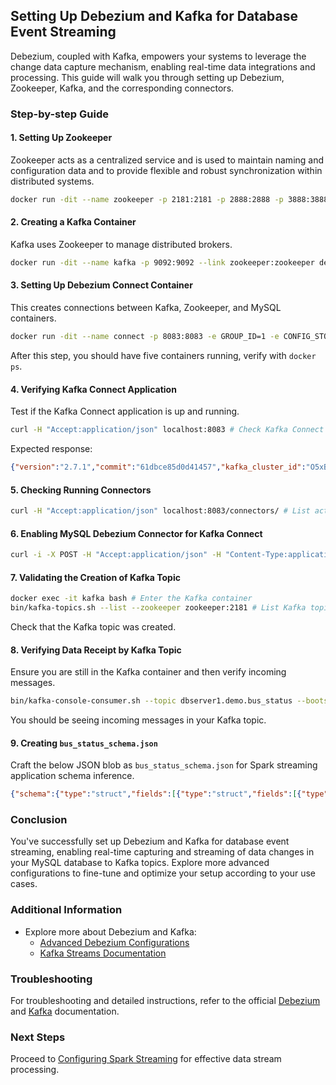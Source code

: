
## Setting Up Debezium and Kafka for Database Event Streaming

Debezium, coupled with Kafka, empowers your systems to leverage the change data capture mechanism, enabling real-time data integrations and processing. This guide will walk you through setting up Debezium, Zookeeper, Kafka, and the corresponding connectors.

### Step-by-step Guide

#### 1. **Setting Up Zookeeper**

Zookeeper acts as a centralized service and is used to maintain naming and configuration data and to provide flexible and robust synchronization within distributed systems.
```sh
docker run -dit --name zookeeper -p 2181:2181 -p 2888:2888 -p 3888:3888 debezium/zookeeper:1.6 # Run Zookeeper Container
```
#### 2. **Creating a Kafka Container**

Kafka uses Zookeeper to manage distributed brokers.
```sh
docker run -dit --name kafka -p 9092:9092 --link zookeeper:zookeeper debezium/kafka:1.6 # Run Kafka Container linked to Zookeeper
```

#### 3. **Setting Up Debezium Connect Container**

This creates connections between Kafka, Zookeeper, and MySQL containers.
```sh
docker run -dit --name connect -p 8083:8083 -e GROUP_ID=1 -e CONFIG_STORAGE_TOPIC=my-connect-configs -e OFFSET_STORAGE_TOPIC=my-connect-offsets -e STATUS_STORAGE_TOPIC=my_connect_statuses --link zookeeper:zookeeper --link kafka:kafka --link mysql:mysql debezium/connect:1.6 # Run Debezium Connect Container
```
After this step, you should have five containers running, verify with `docker ps`.
#### 4. **Verifying Kafka Connect Application**

Test if the Kafka Connect application is up and running.
```sh
curl -H "Accept:application/json" localhost:8083 # Check Kafka Connect
```
Expected response:
```json
{"version":"2.7.1","commit":"61dbce85d0d41457","kafka_cluster_id":"O5xBxRkRRFS3hX194Edn2A"}
```
#### 5. **Checking Running Connectors**
```sh
curl -H "Accept:application/json" localhost:8083/connectors/ # List active connectors
```
#### 6. **Enabling MySQL Debezium Connector for Kafka Connect**
```sh
curl -i -X POST -H "Accept:application/json" -H "Content-Type:application/json" localhost:8083/connectors/ -d '{ "name": "inventory-connector", "config": { "connector.class": "io.debezium.connector.mysql.MySqlConnector", "tasks.max": "1", "database.hostname": "mysql", "database.port": "3306", "database.user": "debezium", "database.password": "dbz", "database.server.id": "184054", "database.server.name": "dbserver1", "database.include.list": "demo", "database.history.kafka.bootstrap.servers": "kafka:9092", "database.history.kafka.topic": "dbhistory.demo" } }' # Enable MySQL Debezium Connector
```
#### 7. **Validating the Creation of Kafka Topic**
```sh
docker exec -it kafka bash # Enter the Kafka container
bin/kafka-topics.sh --list --zookeeper zookeeper:2181 # List Kafka topics
```
Check that the Kafka topic was created.
#### 8. **Verifying Data Receipt by Kafka Topic**
Ensure you are still in the Kafka container and then verify incoming messages.
```sh
bin/kafka-console-consumer.sh --topic dbserver1.demo.bus_status --bootstrap-server '<container_id>':9092 # Check messages in the Kafka topic
```
You should be seeing incoming messages in your Kafka topic.

#### 9. **Creating `bus_status_schema.json`**

Craft the below JSON blob as `bus_status_schema.json` for Spark streaming application schema inference.
```json
{"schema":{"type":"struct","fields":[{"type":"struct","fields":[{"type":"int32","optional":false,"field":"record_id"},{"type":"int32","optional":false,"field":"id"},{"type":"int32","optional":false,"field":"routeId"},{"type":"string","optional":true,"field":"directionId"},{"type":"int16","optional":true,"field":"predictable"},{"type":"int32","optional":false,"field":"secsSinceReport"},{"type":"int32","optional":false,"field":"kph"},{"type":"int32","optional":true,"field":"heading"},{"type":"double","optional":false,"field":"lat"},{"type":"double","optional":false,"field":"lon"},{"type":"int32","optional":true,"field":"leadingVehicleId"},{"type":"int64","optional":true,"name":"io.debezium.time.Timestamp","version":1,"default":0,"field":"event_time"}],"optional":true,"name":"dbserver1.demo.bus_status.Value","field":"before"},{"type":"struct","fields":[{"type":"int32","optional":false,"field":"record_id"},{"type":"int32","optional":false,"field":"id"},{"type":"int32","optional":false,"field":"routeId"},{"type":"string","optional":true,"field":"directionId"},{"type":"int16","optional":true,"field":"predictable"},{"type":"int32","optional":false,"field":"secsSinceReport"},{"type":"int32","optional":false,"field":"kph"},{"type":"int32","optional":true,"field":"heading"},{"type":"double","optional":false,"field":"lat"},{"type":"double","optional":false,"field":"lon"},{"type":"int32","optional":true,"field":"leadingVehicleId"},{"type":"int64","optional":true,"name":"io.debezium.time.Timestamp","version":1,"default":0,"field":"event_time"}],"optional":true,"name":"dbserver1.demo.bus_status.Value","field":"after"},{"type":"struct","fields":[{"type":"string","optional":false,"field":"version"},{"type":"string","optional":false,"field":"connector"},{"type":"string","optional":false,"field":"name"},{"type":"int64","optional":false,"field":"ts_ms"},{"type":"string","optional":true,"name":"io.debezium.data.Enum","version":1,"parameters":{"allowed":"true,last,false,incremental"},"default":"false","field":"snapshot"},{"type":"string","optional":false,"field":"db"},{"type":"string","optional":true,"field":"sequence"},{"type":"string","optional":true,"field":"table"},{"type":"int64","optional":false,"field":"server_id"},{"type":"string","optional":true,"field":"gtid"},{"type":"string","optional":false,"field":"file"},{"type":"int64","optional":false,"field":"pos"},{"type":"int32","optional":false,"field":"row"},{"type":"int64","optional":true,"field":"thread"},{"type":"string","optional":true,"field":"query"}],"optional":false,"name":"io.debezium.connector.mysql.Source","field":"source"},{"type":"string","optional":false,"field":"op"},{"type":"int64","optional":true,"field":"ts_ms"},{"type":"struct","fields":[{"type":"string","optional":false,"field":"id"},{"type":"int64","optional":false,"field":"total_order"},{"type":"int64","optional":false,"field":"data_collection_order"}],"optional":true,"field":"transaction"}],"optional":false,"name":"dbserver1.demo.bus_status.Envelope"},"payload":{"before":null,"after":{"record_id":487,"id":8326,"routeId":7,"directionId":"7_0_7","predictable":1,"secsSinceReport":7,"kph":0,"heading":166,"lat":43.666602,"lon":-79.4111855,"leadingVehicleId":null,"event_time":1656980233000},"source":{"version":"1.8.0.Final","connector":"mysql","name":"dbserver1","ts_ms":1656980233000,"snapshot":"false","db":"demo","sequence":null,"table":"bus_status","server_id":223344,"gtid":null,"file":"mysql-bin.000011","pos":1532138,"row":0,"thread":null,"query":null},"op":"c","ts_ms":1656980233228,"transaction":null}}
```

### Conclusion

You've successfully set up Debezium and Kafka for database event streaming, enabling real-time capturing and streaming of data changes in your MySQL database to Kafka topics. Explore more advanced configurations to fine-tune and optimize your setup according to your use cases.


### Additional Information

-   Explore more about Debezium and Kafka:
    -   [Advanced Debezium Configurations](https://debezium.io/documentation/reference/configuration/advanced.html)
    -   [Kafka Streams Documentation](https://kafka.apache.org/documentation/streams/)

### Troubleshooting

For troubleshooting and detailed instructions, refer to the official [Debezium](https://debezium.io/documentation/reference/operations/debezium-server.html) and [Kafka](https://kafka.apache.org/documentation/) documentation.

### Next Steps

Proceed to [Configuring Spark Streaming](/docs/SparkStreamingSetup.md) for effective data stream processing.
